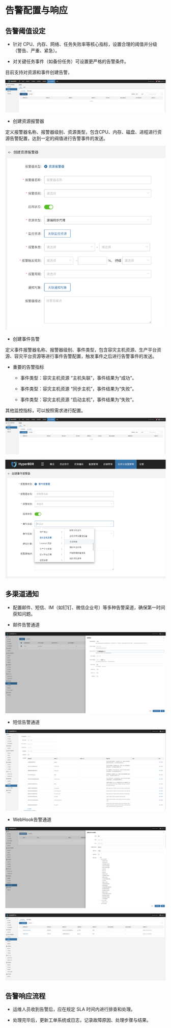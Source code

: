 # 告警配置与响应

## **告警阈值设定**

* 针对 CPU、内存、网络、任务失败率等核心指标，设置合理的阈值并分级（警告、严重、紧急）。

* 对关键任务事件（如备份任务）可设置更严格的告警条件。

目前支持对资源和事件创建告警，

![](./images/alarmconfigurationandresponse-alarmthresholdsetting-1.png)

* 创建资源报警器

定义报警器名称、报警器级别、资源类型，包含CPU、内存、磁盘、进程进行资源告警配置，达到一定的阀值进行告警事件的发送。

![](./images/alarmconfigurationandresponse-alarmthresholdsetting-2.png)

* 创建事件告警

定义事件报警器名称、报警器级别、事件类型，包含容灾主机资源、生产平台资源、容灾平台资源等进行事件告警配置，触发事件之后进行告警事件的发送。

* 重要的告警指标

  * 事件类型：容灾主机资源 “主机失联”，事件结果为“成功”。

  * 事件类型：容灾主机资源 “同步主机”，事件结果为“失败”。

  * 事件类型：容灾主机资源 “启动主机”，事件结果为“失败”。

其他监控指标，可以按照需求进行配置。

![](./images/alarmconfigurationandresponse-alarmthresholdsetting-3.png)

![](./images/alarmconfigurationandresponse-alarmthresholdsetting-4.png)

## **多渠道通知**

* 配置邮件、短信、IM（如钉钉、微信企业号）等多种告警渠道，确保第一时间获知问题。

* 邮件告警通道

![](./images/alarmconfigurationandresponse-multi-channelnotification-1.png)

* 短信告警通道

![](./images/alarmconfigurationandresponse-multi-channelnotification-2.png)

* WebHook告警通道

![](./images/alarmconfigurationandresponse-multi-channelnotification-3.png)

![](./images/alarmconfigurationandresponse-multi-channelnotification-4.png)

## **告警响应流程**

* 运维人员收到告警后，应在规定 SLA 时间内进行排查和处理。

* 处理完毕后，更新工单系统或日志，记录故障原因、处理步骤与结果。